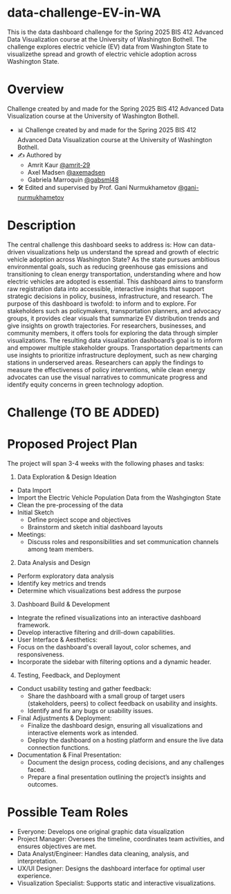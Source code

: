 # data-challenge-EV-in-WA

This is the data dashboard challenge for the Spring 2025 BIS 412 Advanced Data Visualization course at the University of Washington Bothell. The challenge explores electric vehicle (EV) data from Washington State to visualizethe spread and growth of electric vehicle adoption across Washington State.

# Overview

Challenge created by and made for the Spring 2025 BIS 412 Advanced Data Visualization course at the University of Washington Bothell.

- 📊 Challenge created by and made for the Spring 2025 BIS 412 Advanced Data Visualization course at the University of Washington Bothell.
- ✍️ Authored by
    - Amrit Kaur [@amrit-29](https://github.com/amrit-29)
    - Axel Madsen [@axemadsen](https://github.com/axemadsen)
    - Gabriela Marroquin [@gabsml48](https://github.com/gabsml48)
- 🛠️ Edited and supervised by Prof. Gani Nurmukhametov [@gani-nurmukhametov](https://github.com/gani-nurmukhametov)

# Description

The central challenge this dashboard seeks to address is: How can data-driven visualizations help us understand the spread and growth of electric vehicle adoption across Washington State?
As the state pursues ambitious environmental goals, such as reducing greenhouse gas emissions and transitioning to clean energy transportation, understanding where and how electric vehicles are adopted is essential. This dashboard aims to transform raw registration data into accessible, interactive insights that support strategic decisions in policy, business, infrastructure, and research.
The purpose of this dashboard is twofold: to inform and to explore. For stakeholders such as policymakers, transportation planners, and advocacy groups, it provides clear visuals that summarize EV distribution trends and give insights on growth trajectories. For researchers, businesses, and community members, it offers tools for exploring the data through simpler visualizations.
The resulting data visualization dashboard’s goal is to inform and empower multiple stakeholder groups. Transportation departments can use insights to prioritize infrastructure deployment, such as new charging stations in underserved areas. Researchers can apply the findings to measure the effectiveness of policy interventions, while clean energy advocates can use the visual narratives to communicate progress and identify equity concerns in green technology adoption.

# Challenge (TO BE ADDED)


# Proposed Project Plan

The project will span 3-4 weeks with the following phases and tasks:

1. Data Exploration & Design Ideation
-	Data Import
  -	Import the Electric Vehicle Population Data from the Washgington State
  - Clean the pre-processing of the data
- Initial Sketch
  - Define project scope and objectives
  - Brainstorm and sketch initial dashboard layouts
- Meetings:
  -	Discuss roles and responsibilities and set communication channels among team members.
2. Data Analysis and Design
  -	Perform exploratory data analysis
  -	Identify key metrics and trends
  -	Determine which visualizations best address the purpose
3. Dashboard Build & Development
  - Integrate the refined visualizations into an interactive dashboard framework. 
  - Develop interactive filtering and drill-down capabilities.
  - User Interface & Aesthetics:
  - Focus on the dashboard's overall layout, color schemes, and responsiveness.
  - Incorporate the sidebar with filtering options and a dynamic header.     
4. Testing, Feedback, and Deployment
- Conduct usability testing and gather feedback:
    - Share the dashboard with a small group of target users (stakeholders, peers) to collect feedback on usability and insights.
    - Identify and fix any bugs or usability issues.
- Final Adjustments & Deployment:
    - Finalize the dashboard design, ensuring all visualizations and interactive elements work as intended.
    - Deploy the dashboard on a hosting platform and ensure the live data connection functions.
- Documentation & Final Presentation:
    - Document the design process, coding decisions, and any challenges faced.
    - Prepare a final presentation outlining the project’s insights and outcomes.

# Possible Team Roles

-	Everyone: Develops one original graphic data visualization
-	Project Manager: Oversees the timeline, coordinates team activities, and ensures objectives are met.
-	Data Analyst/Engineer: Handles data cleaning, analysis, and interpretation.
-	UX/UI Designer: Designs the dashboard interface for optimal user experience.
-	Visualization Specialist: Supports static and interactive visualizations.
